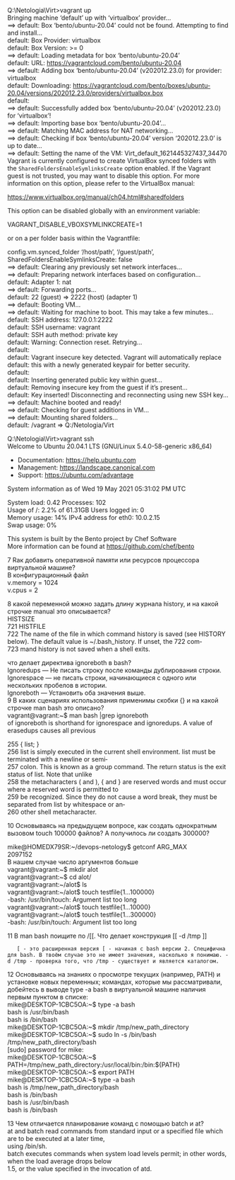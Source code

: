 <p class="has-line-data" data-line-start="0" data-line-end="19">Q:\Netologia\Virt&gt;vagrant up<br>
Bringing machine ‘default’ up with ‘virtualbox’ provider…<br>
==&gt; default: Box ‘bento/ubuntu-20.04’ could not be found. Attempting to find and install…<br>
default: Box Provider: virtualbox<br>
default: Box Version: &gt;= 0<br>
==&gt; default: Loading metadata for box ‘bento/ubuntu-20.04’<br>
default: URL: <a href="https://vagrantcloud.com/bento/ubuntu-20.04">https://vagrantcloud.com/bento/ubuntu-20.04</a><br>
==&gt; default: Adding box ‘bento/ubuntu-20.04’ (v202012.23.0) for provider: virtualbox<br>
default: Downloading: <a href="https://vagrantcloud.com/bento/boxes/ubuntu-20.04/versions/202012.23.0/providers/virtualbox.box">https://vagrantcloud.com/bento/boxes/ubuntu-20.04/versions/202012.23.0/providers/virtualbox.box</a><br>
default:<br>
==&gt; default: Successfully added box ‘bento/ubuntu-20.04’ (v202012.23.0) for ‘virtualbox’!<br>
==&gt; default: Importing base box ‘bento/ubuntu-20.04’…<br>
==&gt; default: Matching MAC address for NAT networking…<br>
==&gt; default: Checking if box ‘bento/ubuntu-20.04’ version ‘202012.23.0’ is up to date…<br>
==&gt; default: Setting the name of the VM: Virt_default_1621445327437_34470<br>
Vagrant is currently configured to create VirtualBox synced folders with<br>
the <code>SharedFoldersEnableSymlinksCreate</code> option enabled. If the Vagrant<br>
guest is not trusted, you may want to disable this option. For more<br>
information on this option, please refer to the VirtualBox manual:</p>
<p class="has-line-data" data-line-start="20" data-line-end="21"><a href="https://www.virtualbox.org/manual/ch04.html#sharedfolders">https://www.virtualbox.org/manual/ch04.html#sharedfolders</a></p>
<p class="has-line-data" data-line-start="22" data-line-end="23">This option can be disabled globally with an environment variable:</p>
<p class="has-line-data" data-line-start="24" data-line-end="25">VAGRANT_DISABLE_VBOXSYMLINKCREATE=1</p>
<p class="has-line-data" data-line-start="26" data-line-end="27">or on a per folder basis within the Vagrantfile:</p>
<p class="has-line-data" data-line-start="28" data-line-end="51">config.vm.synced_folder ‘/host/path’, ‘/guest/path’, SharedFoldersEnableSymlinksCreate: false<br>
==&gt; default: Clearing any previously set network interfaces…<br>
==&gt; default: Preparing network interfaces based on configuration…<br>
default: Adapter 1: nat<br>
==&gt; default: Forwarding ports…<br>
default: 22 (guest) =&gt; 2222 (host) (adapter 1)<br>
==&gt; default: Booting VM…<br>
==&gt; default: Waiting for machine to boot. This may take a few minutes…<br>
default: SSH address: 127.0.0.1:2222<br>
default: SSH username: vagrant<br>
default: SSH auth method: private key<br>
default: Warning: Connection reset. Retrying…<br>
default:<br>
default: Vagrant insecure key detected. Vagrant will automatically replace<br>
default: this with a newly generated keypair for better security.<br>
default:<br>
default: Inserting generated public key within guest…<br>
default: Removing insecure key from the guest if it’s present…<br>
default: Key inserted! Disconnecting and reconnecting using new SSH key…<br>
==&gt; default: Machine booted and ready!<br>
==&gt; default: Checking for guest additions in VM…<br>
==&gt; default: Mounting shared folders…<br>
default: /vagrant =&gt; Q:/Netologia/Virt</p>
<p class="has-line-data" data-line-start="54" data-line-end="56">Q:\Netologia\Virt&gt;vagrant ssh<br>
Welcome to Ubuntu 20.04.1 LTS (GNU/Linux 5.4.0-58-generic x86_64)</p>
<ul>
<li class="has-line-data" data-line-start="57" data-line-end="58">Documentation:  <a href="https://help.ubuntu.com">https://help.ubuntu.com</a></li>
<li class="has-line-data" data-line-start="58" data-line-end="59">Management:     <a href="https://landscape.canonical.com">https://landscape.canonical.com</a></li>
<li class="has-line-data" data-line-start="59" data-line-end="61">Support:        <a href="https://ubuntu.com/advantage">https://ubuntu.com/advantage</a></li>
</ul>
<p class="has-line-data" data-line-start="61" data-line-end="62">System information as of Wed 19 May 2021 05:31:02 PM UTC</p>
<p class="has-line-data" data-line-start="63" data-line-end="67">System load:  0.42              Processes:             102<br>
Usage of /:   2.2% of 61.31GB   Users logged in:       0<br>
Memory usage: 14%               IPv4 address for eth0: 10.0.2.15<br>
Swap usage:   0%</p>
<p class="has-line-data" data-line-start="69" data-line-end="71">This system is built by the Bento project by Chef Software<br>
More information can be found at <a href="https://github.com/chef/bento">https://github.com/chef/bento</a></p>
<p class="has-line-data" data-line-start="72" data-line-end="76">7 Rак добавить оперативной памяти или ресурсов процессора виртуальной машине?<br>
В конфигурационный файл<br>
v.memory = 1024<br>
v.cpus = 2</p>
<p class="has-line-data" data-line-start="77" data-line-end="82">8 какой переменной можно задать длину журнала history, и на какой строчке manual это описывается?<br>
HISTSIZE<br>
721        HISTFILE<br>
722               The  name of the file in which command history is saved (see HISTORY below).  The default value is ~/.bash_history.  If unset, the     722 com‐<br>
723               mand history is not saved when a shell exits.</p>
<p class="has-line-data" data-line-start="83" data-line-end="90">что делает директива ignoreboth в bash?<br>
Ignoredups — Не писать строку после команды дублирования строки.<br>
Ignorespace — не писать строки, начинающиеся с одного или нескольких пробелов в истории.<br>
Ignoreboth — Установить оба значения выше.<br>
9 В каких сценариях использования применимы скобки {} и на какой строчке man bash это описано?<br>
vagrant@vagrant:~$ man bash |grep ignoreboth<br>
of ignoreboth is shorthand for ignorespace and ignoredups.  A value of erasedups  causes  all  previous</p>
<p class="has-line-data" data-line-start="92" data-line-end="98">255        { list; }<br>
256               list is simply executed in the current shell environment.  list must be terminated with a newline or  semi‐<br>
257               colon.   This is known as a group command.  The return status is the exit status of list.  Note that unlike<br>
258               the metacharacters ( and ), { and } are reserved words and must occur where a reserved word is permitted to<br>
259               be recognized.  Since they do not cause a word break, they must be separated from list by whitespace or an‐<br>
260               other shell metacharacter.</p>
<p class="has-line-data" data-line-start="99" data-line-end="100">10 Основываясь на предыдущем вопросе, как создать однократным вызовом touch 100000 файлов? А получилось ли создать 300000?</p>
<p class="has-line-data" data-line-start="101" data-line-end="112">mike@HOMEDX79SR:~/devops-netology$ getconf ARG_MAX<br>
2097152<br>
В нашем случае число аргументов больше<br>
vagrant@vagrant:~$ mkdir alot<br>
vagrant@vagrant:~$ cd alot/<br>
vagrant@vagrant:~/alot$ ls<br>
vagrant@vagrant:~/alot$ touch testfile{1…100000}<br>
-bash: /usr/bin/touch: Argument list too long<br>
vagrant@vagrant:~/alot$ touch testfile{1…10000}<br>
vagrant@vagrant:~/alot$ touch testfile{1…300000}<br>
-bash: /usr/bin/touch: Argument list too long</p>
<p class="has-line-data" data-line-start="116" data-line-end="117">11 В man bash поищите по /[[. Что делает конструкция [[ -d /tmp ]]</p>
<pre><code>   [ - это расширенная версия [ - начиная с bash версии 2. Специфична для bash. В твоём случае это не имеет значения, насколько я понимаю. -d /tmp - проверка того, что /tmp - существует и является каталогом.
</code></pre>
<p class="has-line-data" data-line-start="120" data-line-end="134">12 Основываясь на знаниях о просмотре текущих (например, PATH) и установке новых переменных; командах, которые мы рассматривали, добейтесь в выводе type -a bash в виртуальной машине наличия первым пунктом в списке:<br>
mike@DESKTOP-1CBC5OA:~$ type -a bash<br>
bash is /usr/bin/bash<br>
bash is /bin/bash<br>
mike@DESKTOP-1CBC5OA:~$ mkdir /tmp/new_path_directory<br>
mike@DESKTOP-1CBC5OA:~$ sudo ln -s /bin/bash /tmp/new_path_directory/bash<br>
[sudo] password for mike:<br>
mike@DESKTOP-1CBC5OA:~$ PATH=/tmp/new_path_directory:/usr/local/bin:/bin:${PATH}<br>
mike@DESKTOP-1CBC5OA:~$ export PATH<br>
mike@DESKTOP-1CBC5OA:~$ type -a bash<br>
bash is /tmp/new_path_directory/bash<br>
bash is /bin/bash<br>
bash is /usr/bin/bash<br>
bash is /bin/bash</p>
<p class="has-line-data" data-line-start="135" data-line-end="140">13 Чем отличается планирование команд с помощью batch и at?<br>
at  and  batch read commands from standard input or a specified file which are to be executed at a later time,<br>
using /bin/sh.<br>
batch   executes commands when system load levels permit; in other words, when the load  average  drops  below<br>
1.5, or the value specified in the invocation of atd.</p>

